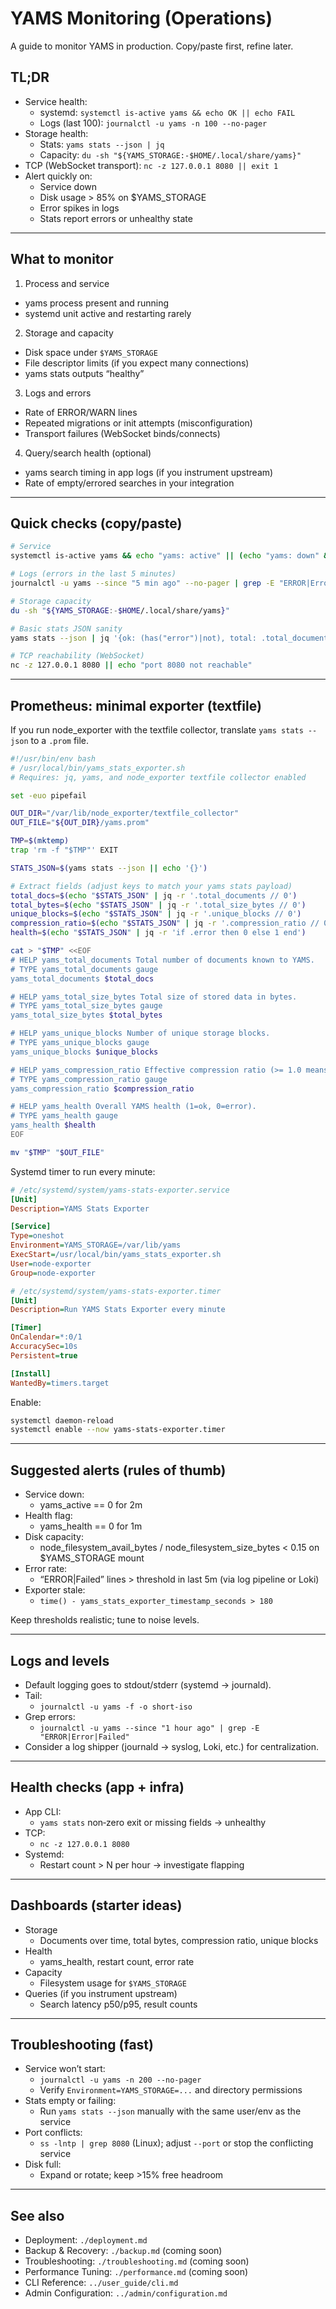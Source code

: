# YAMS Monitoring (Operations)

A guide to monitor YAMS in production. Copy/paste first, refine later.

## TL;DR

- Service health:
  - systemd: `systemctl is-active yams && echo OK || echo FAIL`
  - Logs (last 100): `journalctl -u yams -n 100 --no-pager`
- Storage health:
  - Stats: `yams stats --json | jq`
  - Capacity: `du -sh "${YAMS_STORAGE:-$HOME/.local/share/yams}"`
- TCP (WebSocket transport): `nc -z 127.0.0.1 8080 || exit 1`
- Alert quickly on:
  - Service down
  - Disk usage > 85% on $YAMS_STORAGE
  - Error spikes in logs
  - Stats report errors or unhealthy state

---

## What to monitor

1) Process and service
- yams process present and running
- systemd unit active and restarting rarely

2) Storage and capacity
- Disk space under `$YAMS_STORAGE`
- File descriptor limits (if you expect many connections)
- yams stats outputs “healthy”

3) Logs and errors
- Rate of ERROR/WARN lines
- Repeated migrations or init attempts (misconfiguration)
- Transport failures (WebSocket binds/connects)

4) Query/search health (optional)
- yams search timing in app logs (if you instrument upstream)
- Rate of empty/errored searches in your integration

---

## Quick checks (copy/paste)

```bash
# Service
systemctl is-active yams && echo "yams: active" || (echo "yams: down" && exit 1)

# Logs (errors in the last 5 minutes)
journalctl -u yams --since "5 min ago" --no-pager | grep -E "ERROR|Error|Failed" || true

# Storage capacity
du -sh "${YAMS_STORAGE:-$HOME/.local/share/yams}"

# Basic stats JSON sanity
yams stats --json | jq '{ok: (has("error")|not), total: .total_documents, size_bytes: .total_size_bytes}'

# TCP reachability (WebSocket)
nc -z 127.0.0.1 8080 || echo "port 8080 not reachable"
```

---

## Prometheus: minimal exporter (textfile)

If you run node_exporter with the textfile collector, translate `yams stats --json` to a `.prom` file.

```bash
#!/usr/bin/env bash
# /usr/local/bin/yams_stats_exporter.sh
# Requires: jq, yams, and node_exporter textfile collector enabled

set -euo pipefail

OUT_DIR="/var/lib/node_exporter/textfile_collector"
OUT_FILE="${OUT_DIR}/yams.prom"

TMP=$(mktemp)
trap 'rm -f "$TMP"' EXIT

STATS_JSON=$(yams stats --json || echo '{}')

# Extract fields (adjust keys to match your yams stats payload)
total_docs=$(echo "$STATS_JSON" | jq -r '.total_documents // 0')
total_bytes=$(echo "$STATS_JSON" | jq -r '.total_size_bytes // 0')
unique_blocks=$(echo "$STATS_JSON" | jq -r '.unique_blocks // 0')
compression_ratio=$(echo "$STATS_JSON" | jq -r '.compression_ratio // 0')
health=$(echo "$STATS_JSON" | jq -r 'if .error then 0 else 1 end')

cat > "$TMP" <<EOF
# HELP yams_total_documents Total number of documents known to YAMS.
# TYPE yams_total_documents gauge
yams_total_documents $total_docs

# HELP yams_total_size_bytes Total size of stored data in bytes.
# TYPE yams_total_size_bytes gauge
yams_total_size_bytes $total_bytes

# HELP yams_unique_blocks Number of unique storage blocks.
# TYPE yams_unique_blocks gauge
yams_unique_blocks $unique_blocks

# HELP yams_compression_ratio Effective compression ratio (>= 1.0 means compressed).
# TYPE yams_compression_ratio gauge
yams_compression_ratio $compression_ratio

# HELP yams_health Overall YAMS health (1=ok, 0=error).
# TYPE yams_health gauge
yams_health $health
EOF

mv "$TMP" "$OUT_FILE"
```

Systemd timer to run every minute:

```ini
# /etc/systemd/system/yams-stats-exporter.service
[Unit]
Description=YAMS Stats Exporter

[Service]
Type=oneshot
Environment=YAMS_STORAGE=/var/lib/yams
ExecStart=/usr/local/bin/yams_stats_exporter.sh
User=node-exporter
Group=node-exporter

# /etc/systemd/system/yams-stats-exporter.timer
[Unit]
Description=Run YAMS Stats Exporter every minute

[Timer]
OnCalendar=*:0/1
AccuracySec=10s
Persistent=true

[Install]
WantedBy=timers.target
```

Enable:
```bash
systemctl daemon-reload
systemctl enable --now yams-stats-exporter.timer
```

---

## Suggested alerts (rules of thumb)

- Service down:
  - yams_active == 0 for 2m
- Health flag:
  - yams_health == 0 for 1m
- Disk capacity:
  - node_filesystem_avail_bytes / node_filesystem_size_bytes < 0.15 on $YAMS_STORAGE mount
- Error rate:
  - “ERROR|Failed” lines > threshold in last 5m (via log pipeline or Loki)
- Exporter stale:
  - `time() - yams_stats_exporter_timestamp_seconds > 180`

Keep thresholds realistic; tune to noise levels.

---

## Logs and levels

- Default logging goes to stdout/stderr (systemd → journald).
- Tail:
  - `journalctl -u yams -f -o short-iso`
- Grep errors:
  - `journalctl -u yams --since "1 hour ago" | grep -E "ERROR|Error|Failed"`
- Consider a log shipper (journald → syslog, Loki, etc.) for centralization.

---

## Health checks (app + infra)

- App CLI:
  - `yams stats` non‑zero exit or missing fields → unhealthy
- TCP:
  - `nc -z 127.0.0.1 8080`
- Systemd:
  - Restart count > N per hour → investigate flapping

---

## Dashboards (starter ideas)

- Storage
  - Documents over time, total bytes, compression ratio, unique blocks
- Health
  - yams_health, restart count, error rate
- Capacity
  - Filesystem usage for `$YAMS_STORAGE`
- Queries (if you instrument upstream)
  - Search latency p50/p95, result counts

---

## Troubleshooting (fast)

- Service won’t start:
  - `journalctl -u yams -n 200 --no-pager`
  - Verify `Environment=YAMS_STORAGE=...` and directory permissions
- Stats empty or failing:
  - Run `yams stats --json` manually with the same user/env as the service
- Port conflicts:
  - `ss -lntp | grep 8080` (Linux); adjust `--port` or stop the conflicting service
- Disk full:
  - Expand or rotate; keep >15% free headroom

---

## See also

- Deployment: `./deployment.md`
- Backup & Recovery: `./backup.md` (coming soon)
- Troubleshooting: `./troubleshooting.md` (coming soon)
- Performance Tuning: `./performance.md` (coming soon)
- CLI Reference: `../user_guide/cli.md`
- Admin Configuration: `../admin/configuration.md`
